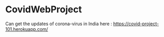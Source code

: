 # CovidWebProject



Can get the updates of corona-virus in India here : https://covid-project-101.herokuapp.com/
